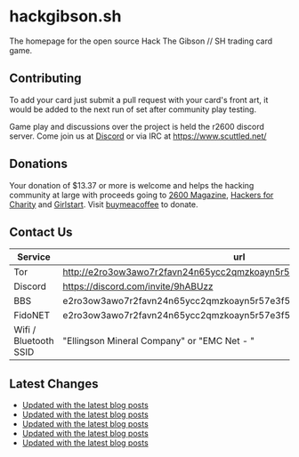 # hackgibson.sh
The homepage for the open source Hack The Gibson // SH trading card game.


## Contributing

To add your card just submit a pull request with your card's front art, it would be added to the next run of set after community play testing.

Game play and discussions over the project is held the r2600 discord server. Come join us at [Discord](https://discord.com/invite/9hABUzz) or via IRC at https://www.scuttled.net/


## Donations

Your donation of $13.37 or more is welcome and helps the hacking community at large with proceeds going to [2600 Magazine](https://2600.com/), [Hackers for Charity](https://hackersforcharity.org) and [Girlstart](https://girlstart.org).  Visit [buymeacoffee](https://www.buymeacoffee.com/hackgibson.sh) to donate.


## Contact Us

Service | url
-|-
Tor | http://e2ro3ow3awo7r2favn24n65ycc2qmzkoayn5r57e3f56nvjwdcgg32ad.onion
Discord | https://discord.com/invite/9hABUzz
BBS | e2ro3ow3awo7r2favn24n65ycc2qmzkoayn5r57e3f56nvjwdcgg32ad.onion:23
FidoNET | e2ro3ow3awo7r2favn24n65ycc2qmzkoayn5r57e3f56nvjwdcgg32ad.onion:24554
Wifi / Bluetooth SSID | "Ellingson Mineral Company" or "EMC Net - <fidonet address>"

## Latest Changes
<!-- BLOG-POST-LIST:START -->
- [Updated with the latest blog posts](https://github.com/DFW2600/hackgibson.sh/commit/ba4f2d796c8057e7c5e74e8aa6bf654b67d6f47b)
- [Updated with the latest blog posts](https://github.com/DFW2600/hackgibson.sh/commit/d89193f48cfdebebc5c65a50c53c5aae0535419e)
- [Updated with the latest blog posts](https://github.com/DFW2600/hackgibson.sh/commit/5aade9fd053599f9162c494c3b01453a9f2d3657)
- [Updated with the latest blog posts](https://github.com/DFW2600/hackgibson.sh/commit/f778ad527759b600fb8925396d8cb728196ff2cb)
- [Updated with the latest blog posts](https://github.com/DFW2600/hackgibson.sh/commit/43f2fe44642f836de9bd70da691583491ba3aff3)
<!-- BLOG-POST-LIST:END -->
